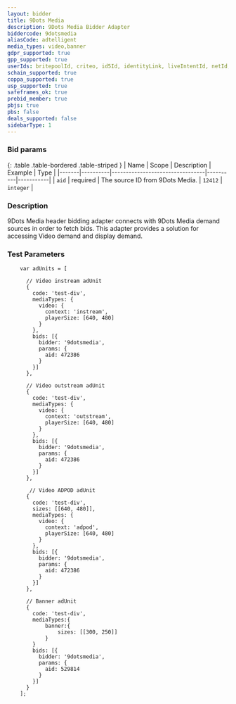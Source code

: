 ```yaml
---
layout: bidder
title: 9Dots Media
description: 9Dots Media Bidder Adapter
biddercode: 9dotsmedia
aliasCode: adtelligent
media_types: video,banner
gdpr_supported: true
gpp_supported: true
userIds: britepoolId, criteo, id5Id, identityLink, liveIntentId, netId, parrableId, pubCommonId, unifiedId
schain_supported: true
coppa_supported: true
usp_supported: true
safeframes_ok: true
prebid_member: true
pbjs: true
pbs: false
deals_supported: false
sidebarType: 1
---
```


### Bid params

{: .table .table-bordered .table-striped }
| Name  | Scope    | Description                     | Example  | Type      |
|-------|----------|---------------------------------|----------|-----------|
| `aid` | required | The source ID from 9Dots Media.   | `12412` | `integer` |

### Description

9Dots Media header bidding adapter connects with 9Dots Media demand sources in order to fetch bids.
This adapter provides a solution for accessing Video demand and display demand.

### Test Parameters

```
    var adUnits = [

      // Video instream adUnit
      {
        code: 'test-div',
        mediaTypes: {
          video: {
            context: 'instream',
            playerSize: [640, 480]
          }
        },
        bids: [{
          bidder: '9dotsmedia',
          params: {
            aid: 472386
          }
        }]
      },

      // Video outstream adUnit
      {
        code: 'test-div',
        mediaTypes: {
          video: {
            context: 'outstream',
            playerSize: [640, 480]
          }
        },
        bids: [{
          bidder: '9dotsmedia',
          params: {
            aid: 472386
          }
        }]
      },

       // Video ADPOD adUnit
      {
        code: 'test-div',
        sizes: [[640, 480]],
        mediaTypes: {
          video: {
            context: 'adpod',
            playerSize: [640, 480]            
          }
        },
        bids: [{
          bidder: '9dotsmedia',
          params: {
            aid: 472386
          }
        }]
      },

      // Banner adUnit
      {
        code: 'test-div',
        mediaTypes:{
            banner:{
                sizes: [[300, 250]]
            }
        }
        bids: [{
          bidder: '9dotsmedia',
          params: {
            aid: 529814
          }
        }]
      }
    ];
```
